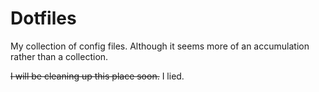 # Dotfiles

My collection of config files. Although it seems more of an accumulation rather than a collection.

~~I will be cleaning up this place soon.~~ I lied.
